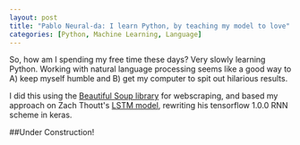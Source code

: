 ```yaml
---
layout: post
title: "Pablo Neural-da: I learn Python, by teaching my model to love"
categories: [Python, Machine Learning, Language]
---
```


So, how am I spending my free time these days? Very slowly learning Python. Working with natural language processing seems like a good way to A) keep myself humble and B) get my computer to spit out hilarious results.

I did this using the [Beautiful Soup library](https://www.crummy.com/software/BeautifulSoup/bs4/doc/) for webscraping, and based my approach on Zach Thoutt's [LSTM model](https://github.com/zackthoutt/got-book-6), rewriting his tensorflow 1.0.0 RNN scheme in keras.


##Under Construction!
